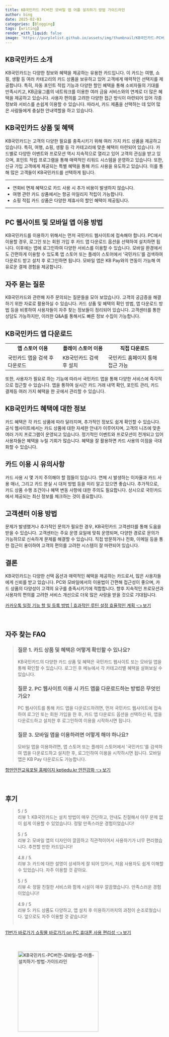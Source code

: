 ```yaml
---
title: KB국민카드 PC버전 모바일 앱 어플 설치하기 방법 가이드라인
author: bing
date: 2025-02-03
categories: [Blogging]
tags: [writing]
render_with_liquid: false
image: 'https://purplelist.github.io/assets/img/thumbnail/KB국민카드-PC버전-모바일-앱-어플-설치하기-방법-가이드라인.webp'
---
```



<h2 id='KB국민카드_소개'>KB국민카드 소개</h2>

<p>KB국민카드는 다양한 정보와 혜택을 제공하는 유용한 카드입니다. 이 카드는 여행, 쇼핑, 생활 등 여러 카테고리의 카드 상품을 보유하고 있어 고객에게 매력적인 선택지를 제공합니다. 특히, 자동 포인트 적립 기능과 다양한 할인 혜택을 통해 소비자들의 기대를 만족시키고, KB금융그룹의 네트워크를 이용한 여러 금융 서비스와의 연계로 더 많은 혜택을 제공하고 있습니다. 사용자 편의를 고려한 다양한 접근 방식이 마련되어 있어 각종 정보와 서비스를 손쉽게 이용할 수 있습니다. 따라서, 카드 제품을 선택하는 데 있어 많은 사람들에게 충실한 안내역할을 하고 있습니다.</p>

<h2 id='카드_상품과_혜택'>KB국민카드 상품 및 혜택</h2>

<p>KB국민카드는 고객의 다양한 필요를 충족시키기 위해 여러 가지 카드 상품을 제공하고 있습니다. 특히, 여행, 쇼핑, 생활 등 각 카테고리에 맞춘 혜택이 마련되어 있습니다. 카드별로 다양한 이벤트와 프로모션 역시 지속적으로 열리고 있어 고객의 관심을 받고 있으며, 포인트 적립 프로그램을 통해 매력적인 리워드 시스템을 운영하고 있습니다. 또한, 신규 가입 고객에게 제공되는 특별 혜택을 통해 카드 사용을 유도하고 있습니다. 이를 통해 많은 고객들이 KB국민카드를 선택하게 됩니다.</p>

<hr />

<ul>
    <li>연회비 면제 혜택으로 카드 사용 시 추가 비용이 발생하지 않습니다.</li>
    <li>여행 관련 카드 상품에서는 항공 마일리지 적립이 가능합니다.</li>
    <li>쇼핑 적립 카드 상품은 다양한 제휴사의 할인 혜택이 제공됩니다.</li>
</ul>

<hr />

<h2 id='PC와_모바일_이용_방법'>PC 웹사이트 및 모바일 앱 이용 방법</h2>

<p>KB국민카드를 이용하기 위해서는 먼저 국민카드 웹사이트에 접속해야 합니다. PC에서 이용할 경우, 로그인 또는 회원 가입 후 카드 앱 다운로드 옵션을 선택하여 설치하면 됩니다. 이후에는 앱에 로그인하여 다양한 서비스를 이용할 수 있습니다. 모바일 환경에서도 간편하게 이용할 수 있도록 앱 스토어 또는 플레이 스토어에서 ‘국민카드’를 검색하여 다운로드 받고 설치 후 로그인하면 됩니다. 모바일 앱은 KB Pay와의 연동이 가능해 여유로운 결제 경험을 제공합니다.</p>

<h2 id='자주_묻는_질문'>자주 묻는 질문</h2>

<p>KB국민카드와 관련해 자주 문의되는 질문들을 모아 보았습니다. 고객의 궁금증을 해결하기 위한 자료로 활용하실 수 있습니다. 카드 상품 및 혜택의 확인 방법, 앱 다운로드 방법 등을 비롯하여 사용자들이 자주 찾는 정보들이 정리되어 있습니다. 고객센터를 통한 상담도 가능하지만, 이러한 Q&A를 통해서도 빠른 정보 수집이 가능합니다.</p>

<h2 id='KB국민카드_앱_다운로드'>KB국민카드 앱 다운로드</h2>

<table>
    <tr>
        <td style="text-align: center; height: 17px;"><b>앱 스토어 이용</b></td>
        <td style="text-align: center; height: 17px;"><b>플레이 스토어 이용</b></td>
        <td style="text-align: center; height: 17px;"><b>직접 다운로드</b></td>
    </tr>
    <tr>
        <td>국민카드 앱을 검색 후 다운로드</td>
        <td>KB국민카드 검색 후 설치</td>
        <td>국민카드 홈페이지 통해 접근 가능</td>
    </tr>
</table>

<p>또한, 사용자가 필요로 하는 기능에 따라서 국민카드 앱을 통해 다양한 서비스에 즉각적으로 접근할 수 있습니다. 앱을 통하여 실시간 카드 거래 내역 확인, 포인트 관리, 카드 결제등 여러 가지 혜택을 한 곳에서 관리할 수 있습니다.</p>

<h2 id='카드_혜택에_대한_정보'>KB국민카드 혜택에 대한 정보</h2>

<p>카드 혜택은 각 카드 상품에 따라 달라지며, 추가적인 정보도 쉽게 확인할 수 있습니다. 공식 웹사이트에서는 카드 상품에 대한 자세한 안내가 이루어지며, 고객의 니즈에 맞춘 여러 가지 프로그램이 운영되고 있습니다. 정기적인 이벤트와 프로모션이 전개되고 있어 사용자들은 혜택을 누릴 기회가 많습니다. 혜택을 잘 활용하면 카드 사용의 이점을 극대화할 수 있습니다.</p>

<h2 id='카드_이용_시_유의사항'>카드 이용 시 유의사항</h2>

<p>카드 사용 시 몇 가지 주의해야 할 점들이 있습니다. 연체 시 발생하는 이자율과 카드 사용 매너, 그리고 카드 분실 시 대처 방법 등을 미리 알고 있으면 좋습니다. 추가적으로, 카드 상품 수행 조건이나 혜택 변동 사항에 대한 주의도 필요합니다. 상시으로 국민카드에서 제공되는 최신 정보를 체크하는 것이 중요합니다.</p>

<h2 id='고객센터_이용_방법'>고객센터 이용 방법</h2>

<p>문제가 발생했거나 추가적인 문의가 필요한 경우, KB국민카드 고객센터를 통해 도움을 받을 수 있습니다. 고객센터는 주요 운영 요일에 맞춰 운영되며, 다양한 경로로 문의가 가능하므로 신속하게 문제를 해결할 수 있습니다. 직접 방문하거나 전화, 이메일 등을 통한 접근이 용이하여 고객의 편의를 고려한 시스템이 잘 마련되어 있습니다.</p>

<h2 id='결론'>결론</h2>

<p>KB국민카드는 다양한 선택 옵션과 매력적인 혜택을 제공하는 카드로서, 많은 사용자들에게 신뢰를 받고 있습니다. PC와 모바일에서의 이용법이 간편해 접근성이 좋으며, 카드 상품의 다양성이 고객의 요구를 충족시키기에 적합합니다. 향후 지속적인 프로모션과 사용자의 편의를 고려한 서비스 개선으로 더욱 많은 사랑을 받을 것으로 기대됩니다.</p>


<p><a class="click-button" title="카카오톡 일정 기능 할 일 등록 방법 | 효과적인 루틴 설정 효율적인 계획" href="https://purplelist.github.io/posts/%EC%B9%B4%EC%B9%B4%EC%98%A4%ED%86%A1-%EC%9D%BC%EC%A0%95-%EA%B8%B0%EB%8A%A5-%ED%95%A0-%EC%9D%BC-%EB%93%B1%EB%A1%9D-%EB%B0%A9%EB%B2%95-%ED%9A%A8%EA%B3%BC%EC%A0%81%EC%9D%B8-%EB%A3%A8%ED%8B%B4-%EC%84%A4%EC%A0%95-%ED%9A%A8%EC%9C%A8%EC%A0%81%EC%9D%B8-%EA%B3%84%ED%9A%8D/" rel="dofollow">카카오톡 일정 기능 할 일 등록 방법 | 효과적인 루틴 설정 효율적인 계획 👈 보기</a></p><br>
<h2 id='자주_찾는_FAQ'>자주 찾는 FAQ</h2>
<div itemscope="" itemtype="https://schema.org/FAQPage"> 
<blockquote> 
<div itemscope="" itemprop="mainEntity" itemtype="https://schema.org/Question"> 
<h3 itemprop="name">질문 1. 카드 상품 및 혜택은 어떻게 확인할 수 있나요?</h3> 
<div itemscope="" itemprop="acceptedAnswer" itemtype="https://schema.org/Answer"> 
<span itemprop="text"> 
<p>KB국민카드의 다양한 카드 상품 및 혜택은 국민카드 웹사이트 또는 모바일 앱을 통해 확인할 수 있습니다. 로그인 후 메뉴에서 각 카테고리별 혜택을 살펴보실 수 있습니다.</p> 
</span> 
</div> 
</div> 

<div itemscope="" itemprop="mainEntity" itemtype="https://schema.org/Question"> 
<h3 itemprop="name">질문 2. PC 웹사이트 이용 시 카드 앱을 다운로드하는 방법은 무엇인가요?</h3> 
<div itemscope="" itemprop="acceptedAnswer" itemtype="https://schema.org/Answer"> 
<span itemprop="text"> 
<p>PC 웹사이트를 통해 카드 앱을 다운로드하려면, 먼저 국민카드 웹사이트에 접속하여 로그인 또는 회원 가입을 한 후, 카드 앱 다운로드 옵션을 선택하신 뒤, 앱을 다운로드하고 설치한 후 로그인하여 이용을 시작하시면 됩니다.</p> 
</span> 
</div> 
</div> 

<div itemscope="" itemprop="mainEntity" itemtype="https://schema.org/Question"> 
<h3 itemprop="name">질문 3. 모바일 앱을 이용하려면 어떻게 해야 하나요?</h3> 
<div itemscope="" itemprop="acceptedAnswer" itemtype="https://schema.org/Answer"> 
<span itemprop="text"> 
<p>모바일 앱을 이용하려면, 앱 스토어 또는 플레이 스토어에서 '국민카드'를 검색하여 앱을 다운로드하고 설치한 후, 로그인하여 이용을 시작하시면 됩니다. 모바일 앱은 KB Pay 다운로드도 가능합니다.</p> 
</span> 
</div> 
</div> 
</blockquote> 
</div>
<p><a class="click-button" title="항만안전교육포털 홈페이지 kptiedu.kr 안전강화" href="https://purplelist.github.io/posts/%ED%95%AD%EB%A7%8C%EC%95%88%EC%A0%84%EA%B5%90%EC%9C%A1%ED%8F%AC%ED%84%B8-%ED%99%88%ED%8E%98%EC%9D%B4%EC%A7%80-kptiedu.kr-%EC%95%88%EC%A0%84%EA%B0%95%ED%99%94/" rel="dofollow">항만안전교육포털 홈페이지 kptiedu.kr 안전강화 👈 보기</a></p><br>
<h2 id='후기'>후기</h2>
<div itemscope itemtype="https://schema.org/Product">
  <blockquote>
  <div itemprop="review" itemscope itemtype="https://schema.org/Review">
      <div itemprop="reviewRating" itemscope itemtype="https://schema.org/Rating"> <span itemprop="ratingValue">5</span> / <span itemprop="bestRating">5</span> </div>
      <span itemprop="reviewBody">리뷰 1: KB국민카드는 설치 방법이 매우 간단하고, 안내도 친절해서 아무 문제 없이 쉽게 이용할 수 있었습니다. 정말 만족스러운 경험이었습니다!</span>
  </div>
  <br>
  <div itemprop="review" itemscope itemtype="https://schema.org/Review">
      <div itemprop="reviewRating" itemscope itemtype="https://schema.org/Rating"> <span itemprop="ratingValue">5</span> / <span itemprop="bestRating">5</span> </div>
      <span itemprop="reviewBody">리뷰 2: 모바일 앱의 디자인이 깔끔하고 직관적이어서 사용하기가 너무 편리했습니다. 추천할 만한 카드입니다!</span>
  </div>
  <br>
  <div itemprop="review" itemscope itemtype="https://schema.org/Review">
      <div itemprop="reviewRating" itemscope itemtype="https://schema.org/Rating"> <span itemprop="ratingValue">4.8</span> / <span itemprop="bestRating">5</span> </div>
      <span itemprop="reviewBody">리뷰 3: 카드에 대한 설명이 상세하게 잘 되어 있어서, 처음 사용자도 쉽게 이해할 수 있었습니다. 자주 이용할 것 같아요.</span>
  </div>
  <br>
  <div itemprop="review" itemscope itemtype="https://schema.org/Review">
      <div itemprop="reviewRating" itemscope itemtype="https://schema.org/Rating"> <span itemprop="ratingValue">5</span> / <span itemprop="bestRating">5</span> </div>
      <span itemprop="reviewBody">리뷰 4: 정말 친절한 서비스와 함께 시설이 매우 깔끔했습니다. 만족스러운 경험이었습니다!</span>
  </div>
  <br>
  <div itemprop="review" itemscope itemtype="https://schema.org/Review">
      <div itemprop="reviewRating" itemscope itemtype="https://schema.org/Rating"> <span itemprop="ratingValue">4.9</span> / <span itemprop="bestRating">5</span> </div>
      <span itemprop="reviewBody">리뷰 5: 카드 상품도 다양하고, 앱 설치 후 이용하기까지의 과정이 순조로웠습니다. 앞으로도 자주 이용할 것 같습니다!</span>
  </div>
  <br>
  </blockquote>
</div>
<p><a class="click-button" title="11번가 바로가기 쇼핑몰 바로가기 on PC 휴대폰 사용 편리성" href="https://purplelist.github.io/posts/11%EB%B2%88%EA%B0%80-%EB%B0%94%EB%A1%9C%EA%B0%80%EA%B8%B0-%EC%87%BC%ED%95%91%EB%AA%B0-%EB%B0%94%EB%A1%9C%EA%B0%80%EA%B8%B0-on-PC-%ED%9C%B4%EB%8C%80%ED%8F%B0-%EC%82%AC%EC%9A%A9-%ED%8E%B8%EB%A6%AC%EC%84%B1/" rel="dofollow">11번가 바로가기 쇼핑몰 바로가기 on PC 휴대폰 사용 편리성 👈 보기</a></p><br>
<figure class="image"><img src="https://purplelist.github.io/assets/img/thumbnail/KB국민카드-PC버전-모바일-앱-어플-설치하기-방법-가이드라인.webp" alt="KB국민카드-PC버전-모바일-앱-어플-설치하기-방법-가이드라인" width="256" height="256"></figure>